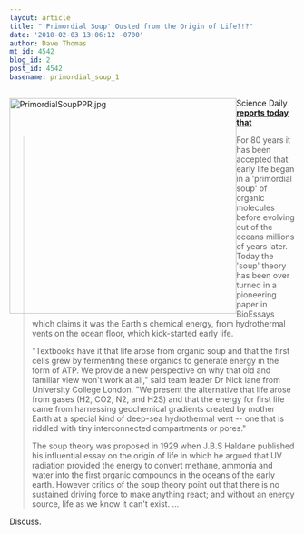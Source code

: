 ```yaml
---
layout: article
title: "'Primordial Soup' Ousted from the Origin of Life?!?"
date: '2010-02-03 13:06:12 -0700'
author: Dave Thomas
mt_id: 4542
blog_id: 2
post_id: 4542
basename: primordial_soup_1
---
```

<img src="/PT/uploads/2010/PrimordialSoupPPR.jpg" alt="PrimordialSoupPPR.jpg" width="400" height="379" style="float:left;" />

Science Daily **[reports today that ](http://www.sciencedaily.com/releases/2010/02/100202101245.htm)**


> For 80 years it has been accepted that early life began in a 'primordial soup' of organic molecules before evolving out of the oceans millions of years later. Today the 'soup' theory has been over turned in a pioneering paper in BioEssays which claims it was the Earth's chemical energy, from hydrothermal vents on the ocean floor, which kick-started early life.
> 
> "Textbooks have it that life arose from organic soup and that the first cells grew by fermenting these organics to generate energy in the form of ATP. We provide a new perspective on why that old and familiar view won't work at all," said team leader Dr Nick lane from University College London. "We present the alternative that life arose from gases (H2, CO2, N2, and H2S) and that the energy for first life came from harnessing geochemical gradients created by mother Earth at a special kind of deep-sea hydrothermal vent -- one that is riddled with tiny interconnected compartments or pores."
> 
> The soup theory was proposed in 1929 when J.B.S Haldane published his influential essay on the origin of life in which he argued that UV radiation provided the energy to convert methane, ammonia and water into the first organic compounds in the oceans of the early earth. However critics of the soup theory point out that there is no sustained driving force to make anything react; and without an energy source, life as we know it can't exist. ...

Discuss.
